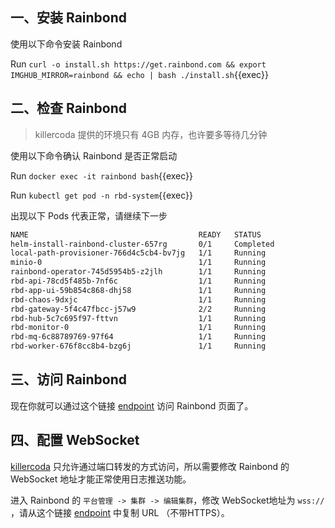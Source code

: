 ## 一、安装 Rainbond

使用以下命令安装 Rainbond

Run `curl -o install.sh https://get.rainbond.com && export IMGHUB_MIRROR=rainbond && echo | bash ./install.sh`{{exec}}

## 二、检查 Rainbond

> killercoda 提供的环境只有 4GB 内存，也许要多等待几分钟

使用以下命令确认 Rainbond 是否正常启动

Run `docker exec -it rainbond bash`{{exec}}

Run `kubectl get pod -n rbd-system`{{exec}}

出现以下 Pods 代表正常，请继续下一步

```bash
NAME                                      READY   STATUS
helm-install-rainbond-cluster-657rg       0/1     Completed
local-path-provisioner-766d4c5cb4-bv7jg   1/1     Running
minio-0                                   1/1     Running
rainbond-operator-745d5954b5-z2jlh        1/1     Running
rbd-api-78cd5f485b-7nf6c                  1/1     Running
rbd-app-ui-59b854c868-dhj58               1/1     Running
rbd-chaos-9dxjc                           1/1     Running
rbd-gateway-5f4c47fbcc-j57w9              2/2     Running
rbd-hub-5c7c695f97-fttvn                  1/1     Running
rbd-monitor-0                             1/1     Running
rbd-mq-6c88789769-97f64                   1/1     Running
rbd-worker-676f8cc8b4-bzg6j               1/1     Running
```

## 三、访问 Rainbond

现在你就可以通过这个链接 [endpoint]({{TRAFFIC_HOST1_7070}}) 访问 Rainbond 页面了。

## 四、配置 WebSocket

[killercoda](https://github.com/killercoda/scenario-examples/blob/main/network-traffic/step1.md) 只允许通过端口转发的方式访问，所以需要修改 Rainbond 的 WebSocket 地址才能正常使用日志推送功能。

进入 Rainbond 的 `平台管理 -> 集群 -> 编辑集群`，修改 WebSocket地址为 `wss://` ，请从这个链接 [endpoint]({{TRAFFIC_HOST1_6060}}) 中复制 URL （不带HTTPS）。
